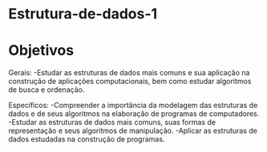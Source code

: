 # Estrutura-de-dados-1

# Objetivos

Gerais:
-Estudar as estruturas de dados mais comuns e sua aplicação na construção de aplicações computacionais, bem como estudar algoritmos de busca e ordenação.

Específicos:
-Compreender a importância da modelagem das estruturas de dados e de seus algoritmos na elaboração de programas de computadores.
-Estudar as estruturas de dados mais comuns, suas formas de representação e seus algoritmos de manipulação.
-Aplicar as estruturas de dados estudadas na construção de programas.
